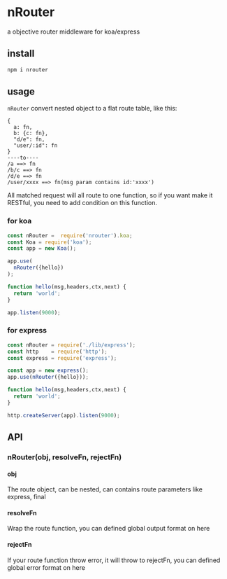 # nRouter
a objective router middleware for koa/express
## install
```bash
npm i nrouter
```
## usage
`nRouter` convert nested object to a flat route table, like this:
```
{
  a: fn,
  b: {c: fn},
  "d/e": fn,
  "user/:id": fn
}
----to----
/a ==> fn
/b/c ==> fn
/d/e ==> fn
/user/xxxx ==> fn(msg param contains id:'xxxx')
```
All matched request will all route to one function, so if you want make it RESTful, you need to add condition on this function. 

### for koa
```javascript
const nRouter =  require('nrouter').koa;
const Koa = require('koa');
const app = new Koa();

app.use(
  nRouter({hello})
);

function hello(msg,headers,ctx,next) {
  return 'world';
}

app.listen(9000);
```

### for express
```javascript
const nRouter = require('./lib/express');
const http    = require('http');
const express = require('express');

const app = new express();
app.use(nRouter({hello}));

function hello(msg,headers,ctx,next) {
  return 'world';
}

http.createServer(app).listen(9000);
```

## API

### nRouter(obj, resolveFn, rejectFn)

#### obj
The route object, can be nested, can contains route parameters like express, final 

#### resolveFn
Wrap the route function, you can defined global output format on here

#### rejectFn
If your route function throw error, it will throw to rejectFn, you can defined global error format on here
